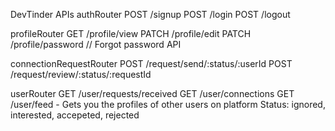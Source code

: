 DevTinder APIs
authRouter
POST /signup
POST /login
POST /logout

profileRouter
GET /profile/view
PATCH /profile/edit
PATCH /profile/password // Forgot password API

connectionRequestRouter
POST /request/send/:status/:userId
POST /request/review/:status/:requestId

userRouter
GET /user/requests/received
GET /user/connections
GET /user/feed - Gets you the profiles of other users on platform
Status: ignored, interested, accepeted, rejected
